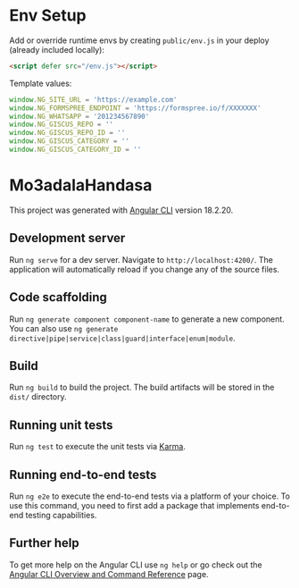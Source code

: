 # Env Setup

Add or override runtime envs by creating `public/env.js` in your deploy (already included locally):

```html
<script defer src="/env.js"></script>
```

Template values:

```js
window.NG_SITE_URL = 'https://example.com'
window.NG_FORMSPREE_ENDPOINT = 'https://formspree.io/f/XXXXXXX'
window.NG_WHATSAPP = '201234567890'
window.NG_GISCUS_REPO = ''
window.NG_GISCUS_REPO_ID = ''
window.NG_GISCUS_CATEGORY = ''
window.NG_GISCUS_CATEGORY_ID = ''
```

# Mo3adalaHandasa

This project was generated with [Angular CLI](https://github.com/angular/angular-cli) version 18.2.20.

## Development server

Run `ng serve` for a dev server. Navigate to `http://localhost:4200/`. The application will automatically reload if you change any of the source files.

## Code scaffolding

Run `ng generate component component-name` to generate a new component. You can also use `ng generate directive|pipe|service|class|guard|interface|enum|module`.

## Build

Run `ng build` to build the project. The build artifacts will be stored in the `dist/` directory.

## Running unit tests

Run `ng test` to execute the unit tests via [Karma](https://karma-runner.github.io).

## Running end-to-end tests

Run `ng e2e` to execute the end-to-end tests via a platform of your choice. To use this command, you need to first add a package that implements end-to-end testing capabilities.

## Further help

To get more help on the Angular CLI use `ng help` or go check out the [Angular CLI Overview and Command Reference](https://angular.dev/tools/cli) page.
